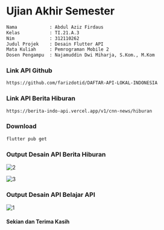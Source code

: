 <h1>Ujian Akhir Semester</h1>

```bash
Nama            : Abdul Aziz Firdaus
Kelas           : TI.21.A.3
Nim             : 312110262
Judul Projek    : Desain Flutter API
Mata Kuliah     : Pemrograman Mobile 2
Dosen Pengampu  : Najamuddin Dwi Miharja, S.Kom., M.Kom
```

<h3> Link API Github </h3>

```bash
https://github.com/farizdotid/DAFTAR-API-LOKAL-INDONESIA
```

<h3> Link API Berita Hiburan </h3>

```bash
https://berita-indo-api.vercel.app/v1/cnn-news/hiburan
```

<h3> Download </h3>

```bash
flutter pub get
```

<h3> Output Desain API Berita Hiburan </h3>

![2](https://github.com/AzizLike29/GetApi_BeritaHiburan/assets/119909214/968e1678-0911-4e45-b4e9-746bb857fd49)

![3](https://github.com/AzizLike29/GetApi_BeritaHiburan/assets/119909214/30fe2494-bc4d-4c9c-a2d2-51d75b70f3ce)

<h3> Output Desain API Belajar API </h3>

![1](https://github.com/AzizLike29/GetApi_BeritaHiburan/assets/119909214/9ac53374-4b99-43f5-b93f-e3857daf1a28)

<h4> Sekian dan Terima Kasih </h4>

